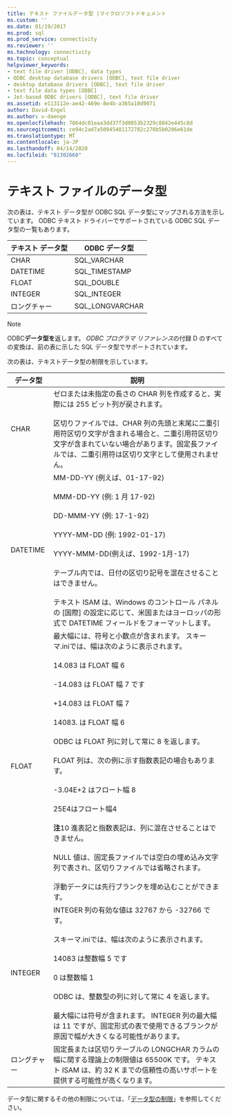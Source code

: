 ```yaml
---
title: テキスト ファイルデータ型 |マイクロソフトドキュメント
ms.custom: ''
ms.date: 01/19/2017
ms.prod: sql
ms.prod_service: connectivity
ms.reviewer: ''
ms.technology: connectivity
ms.topic: conceptual
helpviewer_keywords:
- text file driver [ODBC], data types
- ODBC desktop database drivers [ODBC], text file driver
- desktop database drivers [ODBC], text file driver
- text file data types [ODBC]
- Jet-based ODBC drivers [ODBC], text file driver
ms.assetid: e113112e-ae42-469e-8e4b-a365a10d9071
author: David-Engel
ms.author: v-daenge
ms.openlocfilehash: 7864dc81eaa3dd37f3d0053b2329c8842e445c8d
ms.sourcegitcommit: ce94c2ad7a50945481172782c270b5b0206e61de
ms.translationtype: MT
ms.contentlocale: ja-JP
ms.lasthandoff: 04/14/2020
ms.locfileid: "81302660"
---
```

# <a name="text-file-data-types"></a>テキスト ファイルのデータ型
次の表は、テキスト データ型が ODBC SQL データ型にマップされる方法を示しています。 ODBC テキスト ドライバーでサポートされている ODBC SQL データ型の一覧もあります。  
  
|テキスト データ型|ODBC データ型|  
|--------------------|--------------------|  
|CHAR|SQL_VARCHAR|  
|DATETIME|SQL_TIMESTAMP|  
|FLOAT|SQL_DOUBLE|  
|INTEGER|SQL_INTEGER|  
|ロングチャー|SQL_LONGVARCHAR|  
  
> [!NOTE]  
>  ODBC**データ型を**返します。 *ODBC プログラマ リファレンス*の付録 D のすべての変換は、前の表に示した SQL データ型でサポートされています。  
  
 次の表は、テキストデータ型の制限を示しています。  
  
|データ型|説明|  
|---------------|-----------------|  
|CHAR|ゼロまたは未指定の長さの CHAR 列を作成すると、実際には 255 ビット列が戻されます。<br /><br /> 区切りファイルでは、CHAR 列の先頭と末尾に二重引用符区切り文字が含まれる場合と、二重引用符区切り文字が含まれていない場合があります。固定長ファイルでは、二重引用符は区切り文字として使用されません。|  
|DATETIME|MM-DD-YY (例えば、01-17-92)<br /><br /> MMM-DD-YY (例: 1 月 17-92)<br /><br /> DD-MMM-YY (例: 17-1-92)<br /><br /> YYYY-MM-DD (例: 1992-01-17)<br /><br /> YYYY-MMM-DD(例えば、1992-1月-17)<br /><br /> テーブル内では、日付の区切り記号を混在させることはできません。<br /><br /> テキスト ISAM は、Windows のコントロール パネルの [国際] の設定に応じて、米国またはヨーロッパの形式で DATETIME フィールドをフォーマットします。|  
|FLOAT|最大幅には、符号と小数点が含まれます。 スキーマ.iniでは、幅は次のように表示されます。<br /><br /> 14.083 は FLOAT 幅 6<br /><br /> -14.083 は FLOAT 幅 7 です<br /><br /> +14.083 は FLOAT 幅 7<br /><br /> 14083. は FLOAT 幅 6<br /><br /> ODBC は FLOAT 列に対して常に 8 を返します。<br /><br /> FLOAT 列は、次の例に示す指数表記の場合もあります。<br /><br /> -3.04E+2 はフロート幅 8<br /><br /> 25E4はフロート幅4<br /><br /> **注**10 進表記と指数表記は、列に混在させることはできません。<br /><br /> NULL 値は、固定長ファイルでは空白の埋め込み文字列で表され、区切りファイルでは省略されます。<br /><br /> 浮動データには先行ブランクを埋め込むことができます。|  
|INTEGER|INTEGER 列の有効な値は 32767 から -32766 です。<br /><br /> スキーマ.iniでは、幅は次のように表示されます。<br /><br /> 14083 は整数幅 5 です<br /><br /> 0 は整数幅 1<br /><br /> ODBC は、整数型の列に対して常に 4 を返します。<br /><br /> 最大幅には符号が含まれます。 INTEGER 列の最大幅は 11 ですが、固定形式の表で使用できるブランクが原因で幅が大きくなる可能性があります。|  
|ロングチャー|固定長または区切りテーブルの LONGCHAR カラムの幅に関する理論上の制限値は 65500K です。 テキスト ISAM は、約 32 K までの信頼性の高いサポートを提供する可能性が高くなります。|  
  
 データ型に関するその他の制限については、「[データ型の制限](../../odbc/microsoft/data-type-limitations.md)」を参照してください。
